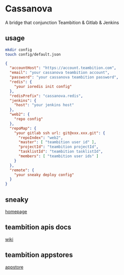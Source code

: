 # Cassanova

A bridge that conjunction Teambition & Gitlab & Jenkins

## usage
```bash
mkdir config
touch config/default.json
```

```json
{
  "accountHost": "https://account.teambition.com",
  "email": "your cassanova teambition account",
  "password": "your cassanova teambition password",
  "redis": {
    "your ioredis init config"
  },
  "redisPrefix": "cassanova.redis",
  "jenkins": {
    "host": "your jenkins host"
  },
  "web2": {
    "repo config"
  },
  "repoMap": {
    "your gitlab ssh url: git@xxx.xxx.git": {
      "repoIndex": "web2",
      "master": [ "teambition user id" ],
      "projectId": "teambition projectId",
      "tasklistId": "teambition tasklistId",
      "members": [ "teambition user ids" ]
    }
  },
  "remote": {
    "your sneaky deploy config"
  }
}
```

## sneaky

[homepage](https://github.com/teambition/sneaky)

## teambition apis docs
[wiki](http://docs.teambition.com/wiki/oauth2)

## teambition appstores
[appstore](https://www.teambition.com/appstore/)
